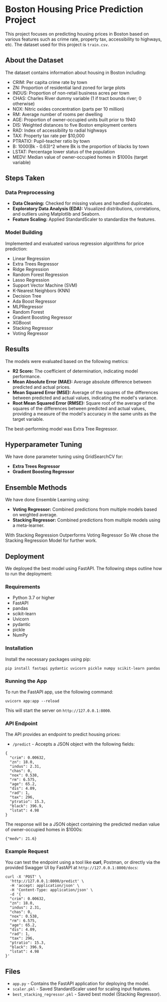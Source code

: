 <h1>Boston Housing Price Prediction Project</h1>
<p>This project focuses on predicting housing prices in Boston based on various features such as crime rate, property tax, accessibility to highways, etc. The dataset used for this project is <code>train.csv</code>.</p>

<h2>About the Dataset</h2>
<p>The dataset contains information about housing in Boston including:</p>
<ul>
  <li>CRIM: Per capita crime rate by town</li>
  <li>ZN: Proportion of residential land zoned for large plots</li>
  <li>INDUS: Proportion of non-retail business acres per town</li>
  <li>CHAS: Charles River dummy variable (1 if tract bounds river; 0 otherwise)</li>
  <li>NOX: Nitric oxides concentration (parts per 10 million)</li>
  <li>RM: Average number of rooms per dwelling</li>
  <li>AGE: Proportion of owner-occupied units built prior to 1940</li>
  <li>DIS: Weighted distances to five Boston employment centers</li>
  <li>RAD: Index of accessibility to radial highways</li>
  <li>TAX: Property tax rate per $10,000</li>
  <li>PTRATIO: Pupil-teacher ratio by town</li>
  <li>B: 1000(Bk - 0.63)^2 where Bk is the proportion of blacks by town</li>
  <li>LSTAT: Percentage lower status of the population</li>
  <li>MEDV: Median value of owner-occupied homes in $1000s (target variable)</li>
</ul>

<h2>Steps Taken</h2>
<h3>Data Preprocessing</h3>
<ul>
  <li><strong>Data Cleaning:</strong> Checked for missing values and handled duplicates.</li>
  <li><strong>Exploratory Data Analysis (EDA):</strong> Visualized distributions, correlations, and outliers using Matplotlib and Seaborn.</li>
  <li><strong>Feature Scaling:</strong> Applied StandardScaler to standardize the features.</li>
</ul>

<h3>Model Building</h3>
<p>Implemented and evaluated various regression algorithms for price prediction:</p>
<ul>
  <li>Linear Regression</li>
  <li>Extra Trees Regressor</li>
  <li>Ridge Regression</li>
  <li>Random Forest Regression</li>
  <li>Lasso Regression</li>
  <li>Support Vector Machine (SVM)</li>
  <li>K-Nearest Neighbors (KNN)</li>
  <li>Decision Tree</li>
  <li>Ada Boost Regressor</li>
  <li>MLPRegressor</li>
  <li>Random Forest</li>
  <li>Gradient Boosting Regressor</li>
  <li>XGBoost</li>
  <li>Stacking Regressor</li>
  <li>Voting Regressor</li>
</ul>

<h2>Results</h2>
<p>The models were evaluated based on the following metrics:</p>
<ul>
  <li><strong>R2 Score:</strong> The coefficient of determination, indicating model performance.</li>
  <li><strong>Mean Absolute Error (MAE):</strong> Average absolute difference between predicted and actual prices.</li>
  <li><strong>Mean Squared Error (MSE):</strong> Average of the squares of the differences between predicted and actual values, indicating the model's variance.</li>
  <li><strong>Root Mean Squared Error (RMSE):</strong> Square root of the average of the squares of the differences between predicted and actual values, providing a measure of the model's accuracy in the same units as the target variable.</li>
</ul>
<p>The best-performing model was Extra Tree Regressor.</p>

<h2>Hyperparameter Tuning</h2>
<p>We have done parameter tuning using GridSearchCV for:</p>
<ul>
  <li><strong>Extra Trees Regressor</strong></li>
  <li><strong>Gradient Boosting Regressor</strong></li>
</ul>

<h2>Ensemble Methods</h2>
<p>We have done Ensemble Learning using:</p>
<ul>
  <li><strong>Voting Regressor:</strong> Combined predictions from multiple models based on weighted average.</li>
  <li><strong>Stacking Regressor:</strong> Combined predictions from multiple models using a meta-learner.</li>
</ul>
<p>With Stacking Regression Outperforms Voting Regressor So We chose the Stacking Regression Model for further work.</p>

<h2>Deployment</h2>
<p>We deployed the best model using FastAPI. The following steps outline how to run the deployment:</p>


<h3>Requirements</h3>
<ul>
  <li>Python 3.7 or higher</li>
  <li>FastAPI</li>
  <li>pandas</li>
  <li>scikit-learn</li>
  <li>Uvicorn</li>
  <li>pydantic</li>
  <li>pickle</li>
  <li>NumPy</li>
</ul>
<h3>Installation</h3>
<p>Install the necessary packages using pip:</p>
<pre><code>pip install fastapi pydantic uvicorn pickle numpy scikit-learn pandas</code></pre>


<h3>Running the App</h3>
<p>To run the FastAPI app, use the following command:</p>
<pre><code>uvicorn app:app --reload</code></pre>
<p>This will start the server on <code>http://127.0.0.1:8000</code>.</p>

<h3>API Endpoint</h3>
<p>The API provides an endpoint to predict housing prices:</p>
<ul>
  <li><code>/predict</code> - Accepts a JSON object with the following fields:</li>
</ul>
<pre><code>{
  "crim": 0.00632,
  "zn": 18.0,
  "indus": 2.31,
  "chas": 0,
  "nox": 0.538,
  "rm": 6.575,
  "age": 65.2,
  "dis": 4.09,
  "rad": 1,
  "tax": 296,
  "ptratio": 15.3,
  "black": 396.9,
  "lstat": 4.98
}</code></pre>
<p>The response will be a JSON object containing the predicted median value of owner-occupied homes in $1000s:</p>
<pre><code>{"medv": 21.6}</code></pre>

<h3>Example Request</h3>
<p>You can test the endpoint using a tool like <strong>curl</strong>, Postman, or directly via the provided Swagger UI by FastAPI at <code>http://127.0.0.1:8000/docs</code>:</p>
<pre><code>curl -X 'POST' \
  'http://127.0.0.1:8000/predict' \
  -H 'accept: application/json' \
  -H 'Content-Type: application/json' \
  -d '{
  "crim": 0.00632,
  "zn": 18.0,
  "indus": 2.31,
  "chas": 0,
  "nox": 0.538,
  "rm": 6.575,
  "age": 65.2,
  "dis": 4.09,
  "rad": 1,
  "tax": 296,
  "ptratio": 15.3,
  "black": 396.9,
  "lstat": 4.98
}'</code></pre>

<h2>Files</h2>
<ul>
  <li><code>app.py</code> - Contains the FastAPI application for deploying the model.</li>
  <li><code>scaler.pkl</code> - Saved StandardScaler used for scaling input features.</li>
  <li><code>best_stacking_regressor.pkl</code> - Saved best model (Stacking Regressor).</li>
</ul>
